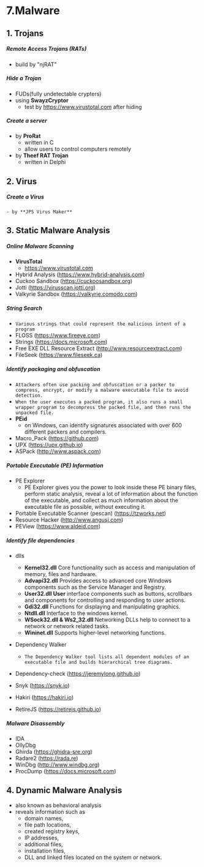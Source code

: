 
# 7.Malware

## 1. Trojans

##### Remote Access Trojans (RATs)
  
  - build by "njRAT"
  
##### Hide a Trojan
  
  - FUDs(fully undetectable crypters)
  - using **SwayzCryptor**
    - test by https://www.virustotal.com after hiding
    
##### Create a server
  
  - by **ProRat**
    - written in C
    - allow users to control computers remotely
  - by **Theef RAT Trojan**
    - written in Delphi

## 2. Virus
##### Create a Virus
    - by **JPS Virus Maker**
    
## 3. Static Malware Analysis
  
##### Online Malware Scanning
  
  - **VirusTotal**
    - https://www.virustotal.com
  - Hybrid Analysis (https://www.hybrid-analysis.com)
  - Cuckoo Sandbox (https://cuckoosandbox.org)
  - Jotti (https://virusscan.jotti.org)
  - Valkyrie Sandbox (https://valkyrie.comodo.com)
  
##### String Search
  
  - ```Various strings that could represent the malicious intent of a program```
  - FLOSS (https://www.fireeye.com)
  - Strings (https://docs.microsoft.com)
  - Free EXE DLL Resource Extract (http://www.resourceextract.com)
  - FileSeek (https://www.fileseek.ca)
  
##### Identify packaging and obfuscation
  
  - ``` Attackers often use packing and obfuscation or a packer to compress, encrypt, or modify a malware executable file to avoid detection. ```
  - ``` When the user executes a packed program, it also runs a small wrapper program to decompress the packed file, and then runs the unpacked file. ```
  - **PEid**
    - on Windows, can identify signatures associated with over 600 different packers and compilers.
  - Macro_Pack (https://github.com)
  - UPX (https://upx.github.io)
  - ASPack (http://www.aspack.com)

##### Portable Executable (PE) Information
  
  - PE Explorer
    - PE Explorer gives you the power to look inside these PE binary files, perform static analysis, reveal a lot of information about the function of the executable, and collect as much information about the executable file as possible, without executing it.
  - Portable Executable Scanner (pescan) (https://tzworks.net)
  - Resource Hacker (http://www.angusj.com)
  - PEView (https://www.aldeid.com)

##### Identify file dependencies
  - dlls
    - **Kernel32.dll** Core functionality such as access and manipulation of memory, files and hardware.
    - **Advapi32.dll** Provides access to advanced core Windows components such as the Service Manager and Registry.
    - **User32.dll User** interface components such as buttons, scrollbars and components for controlling and responding to user actions.
    - **Gdi32.dll** Functions for displaying and manipulating graphics.
    - **Ntdll.dll** Interface to the windows kernel.
    - **WSock32.dll & Ws2_32.dll** Networking DLLs help to connect to a network or network related tasks.
    - **Wininet.dll** Supports higher-level networking functions.
  
  - Dependency Walker
    - ``` The Dependency Walker tool lists all dependent modules of an executable file and builds hierarchical tree diagrams. ```
  - Dependency-check (https://jeremylong.github.io)
  - Snyk (https://snyk.io)
  - Hakiri (https://hakiri.io)
  - RetireJS (https://retirejs.github.io)

##### Malware Disassembly
  - IDA
  - OllyDbg
  - Ghirda (https://ghidra-sre.org)
  - Radare2 (https://rada.re)
  - WinDbg (http://www.windbg.org)
  - ProcDump (https://docs.microsoft.com)

## 4. Dynamic Malware Analysis
  
  - also known as behavioral analysis
  - reveals information such as 
    - domain names, 
    - file path locations, 
    - created registry keys, 
    - IP addresses, 
    - additional files, 
    - installation files, 
    - DLL and linked files located on the system or network.
